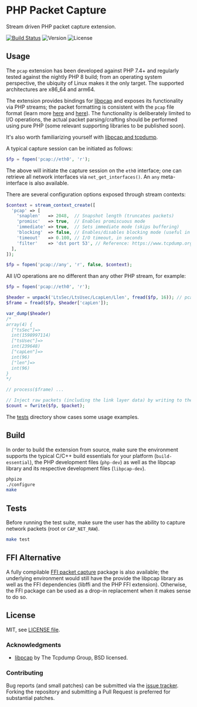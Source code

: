 # PHP Packet Capture

Stream driven PHP packet capture extension.

[![Build Status](https://travis-ci.com/rtckit/php-pcap-ext.svg?branch=master)](https://travis-ci.com/rtckit/php-pcap-ext) ![Version](https://img.shields.io/badge/version-v0.6.2-green) ![License](https://img.shields.io/badge/license-MIT-blue)

## Usage

The `pcap` extension has been developed against PHP 7.4+ and regularly tested against the nightly PHP 8 build; from an operating system perspective, the ubiquity of Linux makes it the only target. The supported architectures are x86_64 and arm64.

The extension provides bindings for [libpcap](https://github.com/the-tcpdump-group/libpcap) and exposes its functionality via PHP streams; the packet formatting is consistent with the `pcap` file format (learn more [here](https://wiki.wireshark.org/Development/LibpcapFileFormat) and [here](https://formats.kaitai.io/pcap/index.html)). The functionality is deliberately limited to I/O operations, the actual packet parsing/crafting should be performed using pure PHP (some relevant supporting libraries to be published soon).

It's also worth familiarizing yourself with [libpcap and tcpdump](https://www.tcpdump.org/index.html).

A typical capture session can be initiated as follows:

```php
$fp = fopen('pcap://eth0', 'r');
```

The above will initiate the capture session on the `eth0` interface; one can retrieve all network interfaces via `net_get_interfaces()`. An `any` meta-interface is also available.

There are several configuration options exposed through stream contexts:

```php
$context = stream_context_create([
  'pcap' => [
    'snaplen'   => 2048,  // Snapshot length (truncates packets)
    'promisc'   => true,  // Enables promiscuous mode
    'immediate' => true,  // Sets immediate mode (skips buffering)
    'blocking'  => false, // Enables/disables blocking mode (useful in stream_select loops)
    'timeout'   => 0.100, // I/O timeout, in seconds
    'filter'    => 'dst port 53', // Reference: https://www.tcpdump.org/manpages/pcap-filter.7.html
  ],
]);

$fp = fopen('pcap://any', 'r', false, $context);
```

All I/O operations are no different than any other PHP stream, for example:

```php
$fp = fopen('pcap://eth0', 'r');

$header = unpack('LtsSec/LtsUsec/LcapLen/Llen', fread($fp, 16)); // pcap packet header, using local machine endianness
$frame = fread($fp, $header['capLen']);

var_dump($header)
/*
array(4) {
  ["tsSec"]=>
  int(1598997114)
  ["tsUsec"]=>
  int(239648)
  ["capLen"]=>
  int(96)
  ["len"]=>
  int(96)
}
*/

// process($frame) ...

// Inject raw packets (including the link layer data) by writing to the stream
$count = fwrite($fp, $packet);
```

The [tests](https://github.com/rtckit/php-pcap-ext/tree/master/tests) directory show cases some usage examples.

## Build

In order to build the extension from source, make sure the environment supports the typical C/C++ build essentials for your platform (`build-essential`), the PHP development files (`php-dev`) as well as the libpcap library and its respective development files (`libpcap-dev`).

```sh
phpize
./configure
make
```

## Tests

Before running the test suite, make sure the user has the ability to capture network packets (root or `CAP_NET_RAW`).

```sh
make test
```

## FFI Alternative

A fully compilable [FFI packet capture](https://github.com/rtckit/php-pcap-ffi) package is also available; the underlying environment would still have the provide the libpcap library as well as the FFI dependencies (libffi and the PHP FFI extension). Otherwise, the FFI package can be used as a drop-in replacement when it makes sense to do so.

## License

MIT, see [LICENSE file](LICENSE).

### Acknowledgments

* [libpcap](https://github.com/the-tcpdump-group/libpcap) by The Tcpdump Group, BSD licensed.

### Contributing

Bug reports (and small patches) can be submitted via the [issue tracker](https://github.com/rtckit/php-pcap-ext/issues). Forking the repository and submitting a Pull Request is preferred for substantial patches.
